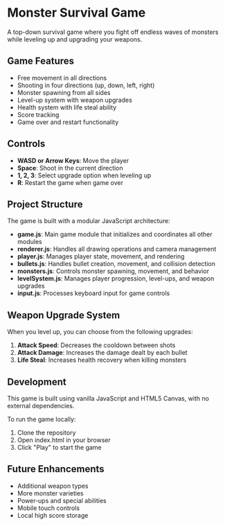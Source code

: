 # Monster Survival Game

A top-down survival game where you fight off endless waves of monsters while leveling up and upgrading your weapons.

## Game Features

- Free movement in all directions
- Shooting in four directions (up, down, left, right)
- Monster spawning from all sides
- Level-up system with weapon upgrades
- Health system with life steal ability
- Score tracking
- Game over and restart functionality

## Controls

- **WASD or Arrow Keys**: Move the player
- **Space**: Shoot in the current direction
- **1, 2, 3**: Select upgrade option when leveling up
- **R**: Restart the game when game over

## Project Structure

The game is built with a modular JavaScript architecture:

- **game.js**: Main game module that initializes and coordinates all other modules
- **renderer.js**: Handles all drawing operations and camera management
- **player.js**: Manages player state, movement, and rendering
- **bullets.js**: Handles bullet creation, movement, and collision detection
- **monsters.js**: Controls monster spawning, movement, and behavior
- **levelSystem.js**: Manages player progression, level-ups, and weapon upgrades
- **input.js**: Processes keyboard input for game controls

## Weapon Upgrade System

When you level up, you can choose from the following upgrades:

1. **Attack Speed**: Decreases the cooldown between shots
2. **Attack Damage**: Increases the damage dealt by each bullet
3. **Life Steal**: Increases health recovery when killing monsters

## Development

This game is built using vanilla JavaScript and HTML5 Canvas, with no external dependencies.

To run the game locally:

1. Clone the repository
2. Open index.html in your browser
3. Click "Play" to start the game

## Future Enhancements

- Additional weapon types
- More monster varieties
- Power-ups and special abilities
- Mobile touch controls
- Local high score storage 